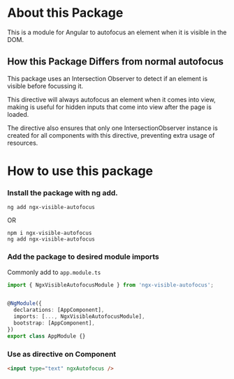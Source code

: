 # About this Package

This is a module for Angular to autofocus an element when it is visible in the DOM.

## How this Package Differs from normal autofocus

This package uses an Intersection Observer to detect if an element is visible before focussing it.

This directive will always autofocus an element when it comes into view, making is useful for hidden inputs that come into view after the page is loaded.

The directive also ensures that only one IntersectionObserver instance is created for all components with this directive, preventing extra usage of resources.

# How to use this package

### Install the package with ng add.

```
ng add ngx-visible-autofocus
```

OR

```
npm i ngx-visible-autofocus
ng add ngx-visible-autofocus
```

### Add the package to desired module imports

Commonly add to `app.module.ts`

```typescript
import { NgxVisibleAutofocusModule } from 'ngx-visible-autofocus';


@NgModule({
  declarations: [AppComponent],
  imports: [..., NgxVisibleAutofocusModule],
  bootstrap: [AppComponent],
})
export class AppModule {}
```

### Use as directive on Component

```html
<input type="text" ngxAutofocus />
```
